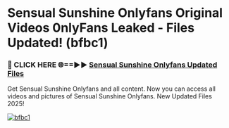 # Sensual Sunshine Onlyfans Original Videos 0nlyFans Leaked - Files Updated! (bfbc1)

<h3>🔴 CLICK HERE 🌐==►► <a href="https://tinyurl.com/3hn5wdd3" rel="nofollow">Sensual Sunshine Onlyfans Updated Files</a></h3>

Get Sensual Sunshine Onlyfans and all content. Now you can access all videos and pictures of Sensual Sunshine Onlyfans. New Updated Files 2025!

[![bfbc1](https://i.imgur.com/4HnBqBT.gif)](https://tinyurl.com/3hn5wdd3)
